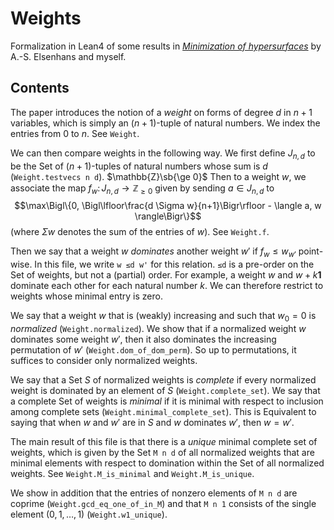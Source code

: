 # Weights

Formalization in Lean4 of some results in [*Minimization of hypersurfaces*](https://arxiv.org/abs/2110.04625) by A.-S. Elsenhans and myself.

## Contents

The paper introduces the notion of a *weight* on forms of degree $d$
in $n+1$ variables, which is simply an $(n+1)$-tuple of natural numbers.
We index the entries from $0$ to $n$. See `Weight`.

We can then compare weights in the following way. We first define $J_{n,d}$
to be the Set of $(n+1)$-tuples of natural numbers whose sum is $d$ (`Weight.testvecs n d`).
$\mathbb{Z}\sb{\ge 0}$
Then to a weight $w$, we associate the map $f_w \colon J_{n,d} \to \mathbb{Z}_{\ge 0}$
given by sending $a \in J_{n,d}$ to
$$\max\Bigl\{0, \Bigl\lfloor\frac{d \Sigma w}{n+1}\Bigr\rfloor - \langle a, w \rangle\Bigr\}$$
(where $\Sigma w$ denotes the sum of the entries of $w$). See `Weight.f`.

Then we say that a weight $w$ *dominates* another weight $w'$ if $f_w \le w_{w'}$
point-wise. In this file, we write `w ≤d w'` for this relation. `≤d` is a pre-order
on the Set of weights, but not a (partial) order. For example, a weight $w$
and $w + k \mathbf{1}$ dominate each other for each natural number $k$.
We can therefore restrict to weights whose minimal entry is zero.

We say that a weight $w$ that is (weakly) increasing and such that $w_0 = 0$
is *normalized* (`Weight.normalized`). We show that if a normalized weight $w$ dominates
some weight $w'$, then it also dominates the increasing permutation of $w'$
(`Weight.dom_of_dom_perm`). So up to permutations, it suffices to consider
only normalized weights.

We say that a Set $S$ of normalized weights is *complete* if every normalized
weight is dominated by an element of $S$ (`Weight.complete_set`). We say that a complete
Set of weights is *minimal* if it is minimal with respect to inclusion among complete sets
(`Weight.minimal_complete_set`). This is Equivalent to saying that when $w$ and $w'$ are
in $S$ and $w$ dominates $w'$, then $w = w'$.

The main result of this file is that there is a *unique* minimal complete set
of weights, which is given by the Set `M n d` of all normalized weights that are minimal
elements with respect to domination within the Set of all normalized weights.
See `Weight.M_is_minimal` and `Weight.M_is_unique`.

We show in addition that the entries of nonzero elements of `M n d` are coprime
(`Weight.gcd_eq_one_of_in_M`) and that `M n 1` consists of the single
element $(0,1,\ldots,1)$ (`Weight.w1_unique`).

